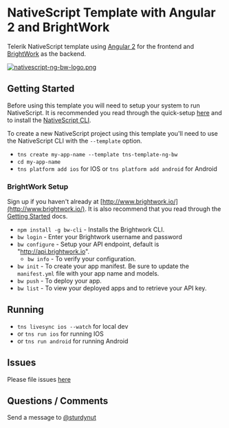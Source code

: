 # NativeScript Template with Angular 2 and BrightWork

Telerik NativeScript template using [Angular 2](angular.io) for the frontend and [BrightWork](http://www.brightwork.io/) as the backend.

[![nativescript-ng-bw-logo.png](https://s20.postimg.org/cu4arjfxp/nativescript_ng_bw_logo.png)](https://postimg.org/image/ntpi356cp/)

## Getting Started

Before using this template you will need to setup your system to run NativeScript.  It is recommended you 
read through the quick-setup [here](http://docs.nativescript.org/start/quick-setup) and to install the [NativeScript CLI](https://github.com/NativeScript/nativescript-cli).

To create a new NativeScript project using this template you'll need to use the NativeScript CLI with the `--template` option.

* `tns create my-app-name --template tns-template-ng-bw`
* `cd my-app-name`
* `tns platform add ios` for IOS or `tns platform add android` for Android

### BrightWork Setup

Sign up if you haven't already at [http://www.brightwork.io/](http://www.brightwork.io/). It is also recommend that you read through the [Getting Started](http://www.brightwork.io/#/docs/main/gettingstarted) docs.

* `npm install -g bw-cli` - Installs the Brightwork CLI.
* `bw login` - Enter your Brightwork username and password
* `bw configure` - Setup your API endpoint, default is "http://api.brightwork.io".
  * `bw info` - To verify your configuration.
* `bw init` - To create your app manifest.  Be sure to update the `manifest.yml` file with your app name and models.
* `bw push` - To deploy your app.
* `bw list` - To view your deployed apps and to retrieve your API key.

## Running

* `tns livesync ios --watch` for local dev
* or `tns run ios` for running IOS
* or `tns run android` for running Android

## Issues

Please file issues [here](https://github.com/sturdynut/tns-template-brightwork-ng/issues)

## Questions / Comments

Send a message to [@sturdynut](https://twitter.com/sturdynut)